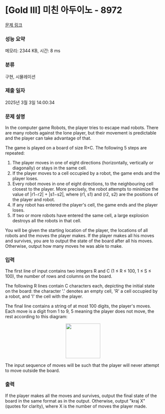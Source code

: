 # [Gold III] 미친 아두이노 - 8972 

[문제 링크](https://www.acmicpc.net/problem/8972) 

### 성능 요약

메모리: 2344 KB, 시간: 8 ms

### 분류

구현, 시뮬레이션

### 제출 일자

2025년 3월 3일 14:00:34

### 문제 설명

<p>In the computer game Robots, the player tries to escape mad robots. There are many robots against the lone player, but their movement is predictable and the player can take advantage of that. </p>

<p>The game is played on a board of size R×C. The following 5 steps are repeated: </p>

<ol>
	<li>The player moves in one of eight directions (horizontally, vertically or diagonally) or stays in the same cell. </li>
	<li>If the player moves to a cell occupied by a robot, the game ends and the player loses. </li>
	<li>Every robot moves in one of eight directions, to the neighbouring cell closest to the player. More precisely, the robot attempts to minimize the value of |r1−r2| + |s1−s2|, where (r1, s1) and (r2, s2) are the positions of the player and robot. </li>
	<li>If any robot has entered the player's cell, the game ends and the player loses. </li>
	<li>If two or more robots have entered the same cell, a large explosion destroys all the robots in that cell. </li>
</ol>

<p>You will be given the starting location of the player, the locations of all robots and the moves the player makes. If the player makes all his moves and survives, you are to output the state of the board after all his moves. Otherwise, output how many moves he was able to make. </p>

### 입력 

 <p>The first line of input contains two integers R and C (1 ≤ R ≤ 100, 1 ≤ S ≤ 100), the number of rows and columns on the board. </p>

<p>The following R lines contain C characters each, depicting the initial state on the board: the character '.' denotes an empty cell, 'R' a cell occupied by a robot, and 'I' the cell with the player. </p>

<p>The final line contains a string of at most 100 digits, the player's moves. Each move is a digit from 1 to 9, 5 meaning the player does not move, the rest according to this diagram: </p>

<p style="text-align: center;"><img alt="" src="https://upload.acmicpc.net/a5693c73-112b-416c-8398-42fddd09c6e7/-/preview/" style="width: 112px; height: 112px;"></p>

<p>The input sequence of moves will be such that the player will never attempt to move outside the board. </p>

### 출력 

 <p>If the player makes all the moves and survives, output the final state of the board in the same format as in the output. Otherwise, output "kraj X" (quotes for clarity), where X is the number of moves the player made.</p>

